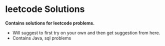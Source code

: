 # leetcode Solutions
**Contains solutions for leetcode problems.**

 - Will suggest to first try on your own and then get suggestion from here.
 - Contains Java, sql problems



